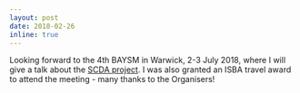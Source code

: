 ```yaml
---
layout: post
date: 2018-02-26
inline: true
---
```


Looking forward to the 4th BAYSM in Warwick, 2-3 July 2018, where I will give a talk about the [SCDA project](/_projects/3_project.markdown). I was also granted an ISBA travel award to attend the meeting - many thanks to the Organisers!